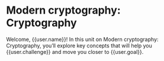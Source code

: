 # Modern cryptography: Cryptography

Welcome, {{user.name}}! In this unit on Modern cryptography: Cryptography, you’ll explore key concepts that will help you {{user.challenge}} and move you closer to {{user.goal}}.